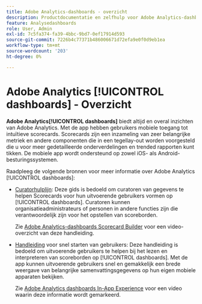 ```yaml
---
title: Adobe Analytics-dashboards - overzicht
description: Productdocumentatie en zelfhulp voor Adobe Analytics-dashboards
feature: Analysedashboards
role: User, Admin
exl-id: 7c5fa374-fa39-4bbc-9bd7-0ef17914d593
source-git-commit: 7226b4c77371b486006671d72efa9e0f0d9eb1ea
workflow-type: tm+mt
source-wordcount: '203'
ht-degree: 0%

---
```


# Adobe Analytics [!UICONTROL dashboards] - Overzicht

**Adobe Analytics[!UICONTROL dashboards]** biedt altijd en overal inzichten van Adobe Analytics. Met de app hebben gebruikers mobiele toegang tot intuïtieve scorecards. Scorecards zijn een inzameling van zeer belangrijke metriek en andere componenten die in een tegellay-out worden voorgesteld die u voor meer gedetailleerde onderverdelingen en trended rapporten kunt tikken. De mobiele app wordt ondersteund op zowel iOS- als Android-besturingssystemen.

Raadpleeg de volgende bronnen voor meer informatie over Adobe Analytics [!UICONTROL dashboards]:

* [Curatorhulplijn](/help/analyze/mobile-app/curator.md): Deze gids is bedoeld om curatoren van gegevens te helpen Scorecards voor hun uitvoerende gebruikers vormen op  [!UICONTROL dashboards]. Curatoren kunnen organisatieadministrateurs of personen in andere functies zijn die verantwoordelijk zijn voor het opstellen van scoreborden.

   Zie [Adobe Analytics-dashboards Scorecard Builder](https://experienceleague.adobe.com/docs/analytics-learn/tutorials/additional-tools/analytics-dashboards/adobe-analytics-dashboards-scorecard-builder.html) voor een video-overzicht van deze handleiding.


* [Handleiding](/help/analyze/mobile-app/executive.md) voor snel starten van gebruikers: Deze handleiding is bedoeld om uitvoerende gebruikers te helpen bij het lezen en interpreteren van scoreborden op  [!UICONTROL dashboards]. Met de app kunnen uitvoerende gebruikers snel en gemakkelijk een brede weergave van belangrijke samenvattingsgegevens op hun eigen mobiele apparaten bekijken.

   Zie [Adobe Analytics dashboards In-App Experience](https://experienceleague.adobe.com/docs/analytics-learn/tutorials/additional-tools/analytics-dashboards/adobe-analytics-dashboards-in-app-experience.html) voor een video waarin deze informatie wordt gemarkeerd.
